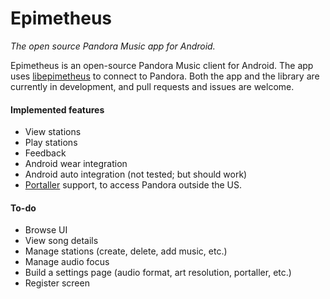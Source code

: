 # Epimetheus
*The open source Pandora Music app for Android.*



Epimetheus is an open-source Pandora Music client for Android. The app uses [libepimetheus](https://github.com/EpimetheusAndroid/libepimetheus) to connect to Pandora. Both the app and the library are currently in development, and pull requests and issues are welcome.

#### Implemented features

- View stations
- Play stations
- Feedback
- Android wear integration
- Android auto integration (not tested; but should work)
- [Portaller](http://portaller.com/) support, to access Pandora outside the US.

#### To-do

- Browse UI
- View song details
- Manage stations (create, delete, add music, etc.)
- Manage audio focus
- Build a settings page (audio format, art resolution, portaller, etc.)
- Register screen
